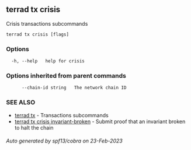## terrad tx crisis

Crisis transactions subcommands

```
terrad tx crisis [flags]
```

### Options

```
  -h, --help   help for crisis
```

### Options inherited from parent commands

```
      --chain-id string   The network chain ID
```

### SEE ALSO

* [terrad tx](terrad_tx.md)	 - Transactions subcommands
* [terrad tx crisis invariant-broken](terrad_tx_crisis_invariant-broken.md)	 - Submit proof that an invariant broken to halt the chain

###### Auto generated by spf13/cobra on 23-Feb-2023
